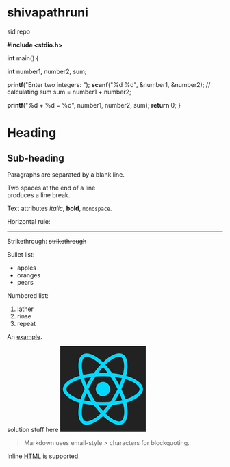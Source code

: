 # shivapathruni
sid repo

**#include <stdio.h>**

**int** main() {    

   **int** number1, number2, sum;
    
   **printf**("Enter two integers: ");
   **scanf**("%d %d", &number1, &number2);
    // calculating sum
    sum = number1 + number2;      
    
   **printf**("%d + %d = %d", number1, number2, sum);
   **return** 0;
}



Heading
=======

Sub-heading
-----------

Paragraphs are separated
by a blank line.

Two spaces at the end of a line  
produces a line break.

Text attributes _italic_, 
**bold**, `monospace`.

Horizontal rule:

---

Strikethrough:
~~strikethrough~~

Bullet list:

  * apples
  * oranges
  * pears

Numbered list:

  1. lather
  2. rinse
  3. repeat

An [example](http://example.com).

solution stuff here ![Image](Icon-pictures.jfif)

> Markdown uses email-style > characters for blockquoting.

Inline <abbr title="Hypertext Markup Language">HTML</abbr> is supported.
